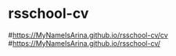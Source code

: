 # rsschool-cv
#https://MyNameIsArina.github.io/rsschool-cv/cv
#https://MyNameIsArina.github.io/rsschool-cv/
